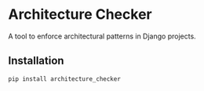 # Architecture Checker

A tool to enforce architectural patterns in Django projects.

## Installation

```bash
pip install architecture_checker